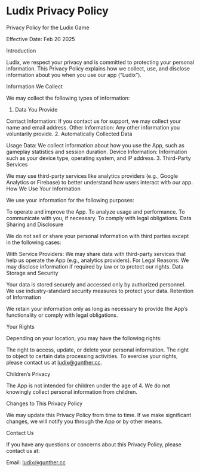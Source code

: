 # Ludix Privacy Policy

Privacy Policy for the Ludix Game

Effective Date: Feb 20 2025

Introduction

Ludix, we respect your privacy and is committed to protecting your personal information. This Privacy Policy explains how we collect, use, and disclose information about you when you use our app (“Ludix”).

Information We Collect

We may collect the following types of information:

1. Data You Provide

Contact Information: If you contact us for support, we may collect your name and email address.
Other Information: Any other information you voluntarily provide.
2. Automatically Collected Data

Usage Data: We collect information about how you use the App, such as gameplay statistics and session duration.
Device Information: Information such as your device type, operating system, and IP address.
3. Third-Party Services

We may use third-party services like analytics providers (e.g., Google Analytics or Firebase) to better understand how users interact with our app.
How We Use Your Information

We use your information for the following purposes:

To operate and improve the App.
To analyze usage and performance.
To communicate with you, if necessary.
To comply with legal obligations.
Data Sharing and Disclosure

We do not sell or share your personal information with third parties except in the following cases:

With Service Providers: We may share data with third-party services that help us operate the App (e.g., analytics providers).
For Legal Reasons: We may disclose information if required by law or to protect our rights.
Data Storage and Security

Your data is stored securely and accessed only by authorized personnel.
We use industry-standard security measures to protect your data.
Retention of Information

We retain your information only as long as necessary to provide the App’s functionality or comply with legal obligations.

Your Rights

Depending on your location, you may have the following rights:

The right to access, update, or delete your personal information.
The right to object to certain data processing activities.
To exercise your rights, please contact us at ludix@gunther.cc.

Children’s Privacy

The App is not intended for children under the age of 4. We do not knowingly collect personal information from children.

Changes to This Privacy Policy

We may update this Privacy Policy from time to time. If we make significant changes, we will notify you through the App or by other means.

Contact Us

If you have any questions or concerns about this Privacy Policy, please contact us at:

Email: ludix@gunther.cc
